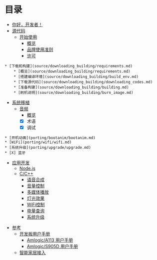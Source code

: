 # 目录

* [你好，开发者！](README.md)
* [源代码](source/getting_started/overview.md)
	* [开始使用](source/getting_started/overview.md)
		* [概览](source/getting_started/overview.md)
		* [品牌使用准则](source/getting_started/brand_guidelines.md)
		* [许可](source/getting_started/licenses.md)
<!--		* [常见问题解答](source/faq.md) -->
	* [下载和构建](source/downloading_building/requirements.md)
		* [概览](source/downloading_building/requirements.md)
		* [搭建编译环境](source/downloading_building/build_env.md)
		* [下载源代码](source/downloading_building/downloading_codes.md)
		* [准备构建](source/downloading_building/building.md)
		* [刷机说明](source/downloading_building/burn_image.md)
<!-- 		* 已知问题 -->
<!--	* [X] 开发 -->
<!--		* [X] 概览 -->
<!--		* [X] 使用repo -->
<!--		* [X] 了解Git -->
<!--	* [X] 做出贡献-->
<!--		* [X] 概览-->
<!--		* [X] 报告错误	-->
<!--	* [X]社区 -->
* [系统移植](porting/overview.md)
	* [音频](porting/audio/overview.md)
		* [概览](porting/audio/overview.md)
		* [X] 术语
		* [X] 调试
<!-- 	* [麦克风](porting/mic/overview.md) -->
	* [开机动画](porting/bootanim/bootanim.md)
	* [WiFi](porting/wifi/wifi.md) 
	* [系统升级](porting/upgrade/upgrade.md) 
	* [X] 蓝牙
<!--	* [X] 相机 -->
<!-- 	* [TBD] 图形 -->
<!--	* [X] 输入-->
<!--		* [X] 概览-->
<!--		* [X] 按键布局文件-->
<!--		* [X] 按键字符映射文件-->
<!--		* [X] 输入设备配置文件-->
<!--		* [X] 迁移指南-->
<!--		* [X] 键盘设备-->
<!--		* [X] 触摸设备-->
<!--		* [X] 诊断-->
<!--		* [X] Getevent-->
<!--		* [X] 验证按键映射-->
<!-- 	* [X] 媒体 -->
<!-- 	* [X] 传感器 -->
<!--	* [X] 存储设备 -->
* [应用开发](development/overview.md)
	* [Node.js](development/tutorial-nodejs.md)
	* [C/C++](development/tutorial-cplusplus.md)
		* [语音合成](development/cplusplus/tts.md)
		* [音量控制](development/cplusplus/volume_ctrl.md)
		* [多媒体播放](development/cplusplus/mediaplayer.md)
		* [灯光效果](development/cplusplus/lumenflinger.md)
		* [WiFi控制](development/cplusplus/wpa_ctrl.md)
		* [电量查询](development/cplusplus/power_ctrl.md)
		* [系统升级](development/cplusplus/upgrade.md)
<!--* [安全性](security/overview.md)-->
<!--	* [概览](security/overview.md)-->
<!--	* [X] 内核安全性-->
<!--	* [X] 应用安全性-->
<!--	* [X] 实现安全性-->
<!--	* [X] 更新和资源-->
<!--	* [X] 致谢-->
<!--	* [X] 应用签名-->
<!--	* [X] 身份验证-->
<!--	* [X] 密钥存储区-->
<!--	* [X] 加密-->
<!--	* [X] SELinux-->
<!--	* [X] 验证启动-->
<!--* [微调](tuning/overview.md)-->
* [参考](reference/overview.md)
	* [开发板用户手册](reference/dev_board/board_list.md)
		* [Amlogic/A113 用户手册](reference/dev_board/amlogic/usermanual_a113.md)
		* [Amlogic/S905D 用户手册](reference/dev_board/amlogic/usermanual_s905d.md)
	* [智能家居接入](https://rokid.github.io/rokid-homebase-docs/)
